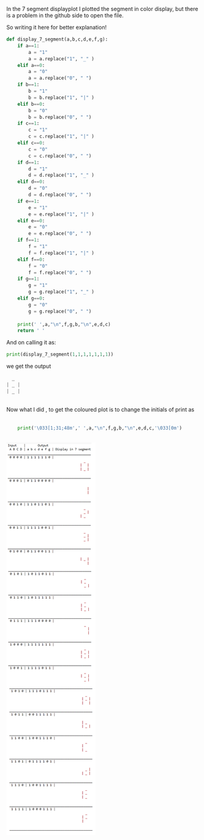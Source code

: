 In the 7 segment displayplot I plotted the segment in color display,
but there is a problem in the github side to open the file.

So writing it here for better explanation!

```python
def display_7_segment(a,b,c,d,e,f,g):
    if a==1:
        a = "1"
        a = a.replace("1", "_" )
    elif a==0:
        a = "0"
        a = a.replace("0", " ")
    if b==1:
        b = "1"
        b = b.replace("1", "|" )
    elif b==0:
        b = "0"
        b = b.replace("0", " ")
    if c==1:
        c = "1"
        c = c.replace("1", "|" )
    elif c==0:
        c = "0"
        c = c.replace("0", " ")
    if d==1:
        d = "1"
        d = d.replace("1", "_" )
    elif d==0:
        d = "0"
        d = d.replace("0", " ")
    if e==1:
        e = "1"
        e = e.replace("1", "|" )
    elif e==0:
        e = "0"
        e = e.replace("0", " ")
    if f==1:
        f = "1"
        f = f.replace("1", "|" )
    elif f==0:
        f = "0"
        f = f.replace("0", " ")
    if g==1:
        g = "1"
        g = g.replace("1", "_" )
    elif g==0:
        g = "0"
        g = g.replace("0", " ")
        
    print(' ',a,"\n",f,g,b,"\n",e,d,c)
    return ' '
```
      
And on calling it as:

```python 
print(display_7_segment(1,1,1,1,1,1,1)) 
```
 we get the output
```python
  _ 
| _ | 
| _ |
           
```


Now what I did , to get the coloured plot is to change the initials of print as 




```python
        
    print('\033[1;31;48m',' ',a,"\n",f,g,b,"\n",e,d,c,'\033[0m')
    
```
      
<img align=center src="https://github.com/Chaks1603/Python-Assignments/blob/main/Logic_Tables/img/bcd.png">
